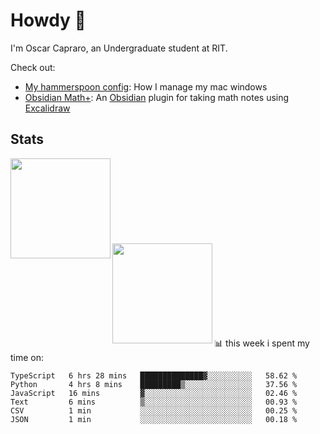 # Howdy :wave:
I'm Oscar Capraro, an Undergraduate student at RIT.


Check out:
- [My hammerspoon config](https://github.com/ocapraro/.hammerspoon): How I manage my mac windows
- [Obsidian Math+](https://github.com/ocapraro/obsidian-math-plus): An [Obsidian](https://obsidian.md/) plugin for taking math notes using [Excalidraw](https://github.com/excalidraw/excalidraw)

## Stats

<div width="100%"><a href="https://github.com/anuraghazra/github-readme-stats">
<img align="left" height="160em" src="https://github-readme-stats.vercel.app/api?username=ocapraro&show_icons=true&theme=dark&count_private=true" />
<br><br><br><br><br><br><br><br>
<img align="left" height="160em" src="https://github-readme-stats.vercel.app/api/top-langs/?username=ocapraro&theme=dark&layout=compact&count_private=true" />
</a></div>

<br><br><br><br><br><br><br><br>
📊 this week i spent my time on:
<!--START_SECTION:waka-->

```text
TypeScript   6 hrs 28 mins   ██████████████▓░░░░░░░░░░   58.62 %
Python       4 hrs 8 mins    █████████▒░░░░░░░░░░░░░░░   37.56 %
JavaScript   16 mins         ▓░░░░░░░░░░░░░░░░░░░░░░░░   02.46 %
Text         6 mins          ▒░░░░░░░░░░░░░░░░░░░░░░░░   00.93 %
CSV          1 min           ░░░░░░░░░░░░░░░░░░░░░░░░░   00.25 %
JSON         1 min           ░░░░░░░░░░░░░░░░░░░░░░░░░   00.18 %
```

<!--END_SECTION:waka-->
